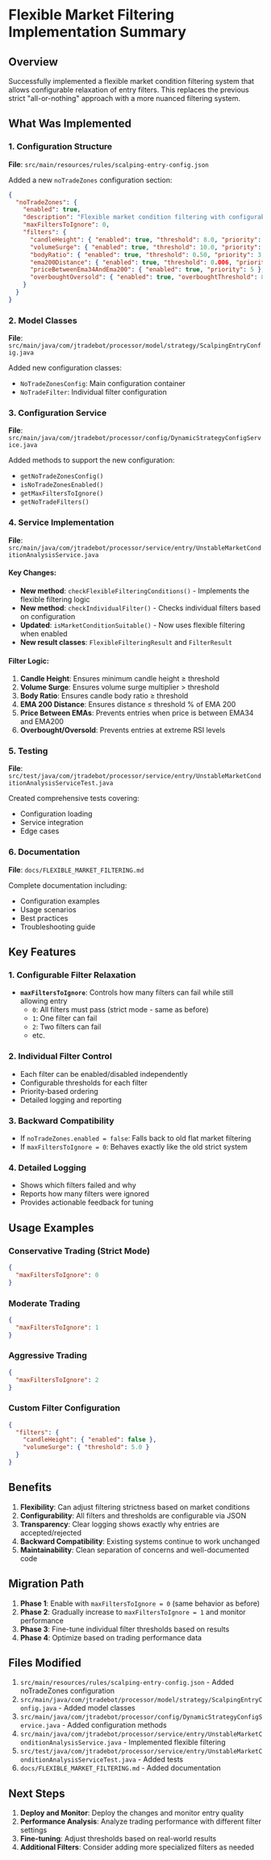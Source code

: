 # Flexible Market Filtering Implementation Summary

## Overview

Successfully implemented a flexible market condition filtering system that allows configurable relaxation of entry filters. This replaces the previous strict "all-or-nothing" approach with a more nuanced filtering system.

## What Was Implemented

### 1. Configuration Structure

**File**: `src/main/resources/rules/scalping-entry-config.json`

Added a new `noTradeZones` configuration section:

```json
{
  "noTradeZones": {
    "enabled": true,
    "description": "Flexible market condition filtering with configurable relaxation",
    "maxFiltersToIgnore": 0,
    "filters": {
      "candleHeight": { "enabled": true, "threshold": 8.0, "priority": 1 },
      "volumeSurge": { "enabled": true, "threshold": 10.0, "priority": 2 },
      "bodyRatio": { "enabled": true, "threshold": 0.50, "priority": 3 },
      "ema200Distance": { "enabled": true, "threshold": 0.006, "priority": 4 },
      "priceBetweenEma34AndEma200": { "enabled": true, "priority": 5 },
      "overboughtOversold": { "enabled": true, "overboughtThreshold": 80.0, "oversoldThreshold": 20.0, "priority": 6 }
    }
  }
}
```

### 2. Model Classes

**File**: `src/main/java/com/jtradebot/processor/model/strategy/ScalpingEntryConfig.java`

Added new configuration classes:
- `NoTradeZonesConfig`: Main configuration container
- `NoTradeFilter`: Individual filter configuration

### 3. Configuration Service

**File**: `src/main/java/com/jtradebot/processor/config/DynamicStrategyConfigService.java`

Added methods to support the new configuration:
- `getNoTradeZonesConfig()`
- `isNoTradeZonesEnabled()`
- `getMaxFiltersToIgnore()`
- `getNoTradeFilters()`

### 4. Service Implementation

**File**: `src/main/java/com/jtradebot/processor/service/entry/UnstableMarketConditionAnalysisService.java`

#### Key Changes:
- **New method**: `checkFlexibleFilteringConditions()` - Implements the flexible filtering logic
- **New method**: `checkIndividualFilter()` - Checks individual filters based on configuration
- **Updated**: `isMarketConditionSuitable()` - Now uses flexible filtering when enabled
- **New result classes**: `FlexibleFilteringResult` and `FilterResult`

#### Filter Logic:
1. **Candle Height**: Ensures minimum candle height ≥ threshold
2. **Volume Surge**: Ensures volume surge multiplier > threshold
3. **Body Ratio**: Ensures candle body ratio ≥ threshold
4. **EMA 200 Distance**: Ensures distance ≤ threshold % of EMA 200
5. **Price Between EMAs**: Prevents entries when price is between EMA34 and EMA200
6. **Overbought/Oversold**: Prevents entries at extreme RSI levels

### 5. Testing

**File**: `src/test/java/com/jtradebot/processor/service/entry/UnstableMarketConditionAnalysisServiceTest.java`

Created comprehensive tests covering:
- Configuration loading
- Service integration
- Edge cases

### 6. Documentation

**File**: `docs/FLEXIBLE_MARKET_FILTERING.md`

Complete documentation including:
- Configuration examples
- Usage scenarios
- Best practices
- Troubleshooting guide

## Key Features

### 1. Configurable Filter Relaxation
- **`maxFiltersToIgnore`**: Controls how many filters can fail while still allowing entry
  - `0`: All filters must pass (strict mode - same as before)
  - `1`: One filter can fail
  - `2`: Two filters can fail
  - etc.

### 2. Individual Filter Control
- Each filter can be enabled/disabled independently
- Configurable thresholds for each filter
- Priority-based ordering
- Detailed logging and reporting

### 3. Backward Compatibility
- If `noTradeZones.enabled = false`: Falls back to old flat market filtering
- If `maxFiltersToIgnore = 0`: Behaves exactly like the old strict system

### 4. Detailed Logging
- Shows which filters failed and why
- Reports how many filters were ignored
- Provides actionable feedback for tuning

## Usage Examples

### Conservative Trading (Strict Mode)
```json
{
  "maxFiltersToIgnore": 0
}
```

### Moderate Trading
```json
{
  "maxFiltersToIgnore": 1
}
```

### Aggressive Trading
```json
{
  "maxFiltersToIgnore": 2
}
```

### Custom Filter Configuration
```json
{
  "filters": {
    "candleHeight": { "enabled": false },
    "volumeSurge": { "threshold": 5.0 }
  }
}
```

## Benefits

1. **Flexibility**: Can adjust filtering strictness based on market conditions
2. **Configurability**: All filters and thresholds are configurable via JSON
3. **Transparency**: Clear logging shows exactly why entries are accepted/rejected
4. **Backward Compatibility**: Existing systems continue to work unchanged
5. **Maintainability**: Clean separation of concerns and well-documented code

## Migration Path

1. **Phase 1**: Enable with `maxFiltersToIgnore = 0` (same behavior as before)
2. **Phase 2**: Gradually increase to `maxFiltersToIgnore = 1` and monitor performance
3. **Phase 3**: Fine-tune individual filter thresholds based on results
4. **Phase 4**: Optimize based on trading performance data

## Files Modified

1. `src/main/resources/rules/scalping-entry-config.json` - Added noTradeZones configuration
2. `src/main/java/com/jtradebot/processor/model/strategy/ScalpingEntryConfig.java` - Added model classes
3. `src/main/java/com/jtradebot/processor/config/DynamicStrategyConfigService.java` - Added configuration methods
4. `src/main/java/com/jtradebot/processor/service/entry/UnstableMarketConditionAnalysisService.java` - Implemented flexible filtering
5. `src/test/java/com/jtradebot/processor/service/entry/UnstableMarketConditionAnalysisServiceTest.java` - Added tests
6. `docs/FLEXIBLE_MARKET_FILTERING.md` - Added documentation

## Next Steps

1. **Deploy and Monitor**: Deploy the changes and monitor entry quality
2. **Performance Analysis**: Analyze trading performance with different filter settings
3. **Fine-tuning**: Adjust thresholds based on real-world results
4. **Additional Filters**: Consider adding more specialized filters as needed
